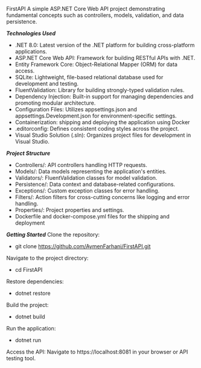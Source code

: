 FirstAPI
A simple ASP.NET Core Web API project demonstrating fundamental concepts such as controllers, models, validation, and data persistence.

***Technologies Used***
- .NET 8.0: Latest version of the .NET platform for building cross-platform applications.
- ASP.NET Core Web API: Framework for building RESTful APIs with .NET.
- Entity Framework Core: Object-Relational Mapper (ORM) for data access.
- SQLite: Lightweight, file-based relational database used for development and testing.
- FluentValidation: Library for building strongly-typed validation rules.
- Dependency Injection: Built-in support for managing dependencies and promoting modular architecture.
- Configuration Files: Utilizes appsettings.json and appsettings.Development.json for environment-specific settings.
- Containerization: shipping and deploying the application using Docker
- .editorconfig: Defines consistent coding styles across the project.
- Visual Studio Solution (.sln): Organizes project files for development in Visual Studio.

***Project Structure***
- Controllers/: API controllers handling HTTP requests.
- Models/: Data models representing the application's entities.
- Validators/: FluentValidation classes for model validation.
- Persistence/: Data context and database-related configurations.
- Exceptions/: Custom exception classes for error handling.
- Filters/: Action filters for cross-cutting concerns like logging and error handling.
- Properties/: Project properties and settings.
- Dockerfile and docker-compose.yml files for the shipping and deployment

***Getting Started***
Clone the repository:
- git clone https://github.com/AymenFarhani/FirstAPI.git

Navigate to the project directory:
- cd FirstAPI

Restore dependencies:
- dotnet restore

Build the project:
- dotnet build

Run the application:
- dotnet run

Access the API:
Navigate to https://localhost:8081 in your browser or API testing tool.

